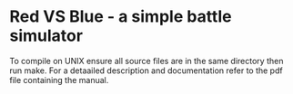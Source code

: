 # Red VS Blue - a simple battle simulator

To compile on UNIX ensure all source files are in the same directory then run make. For a detaailed description and documentation refer to the pdf file containing the manual.

